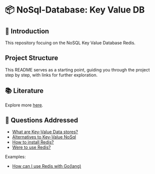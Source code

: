# 📦 NoSql-Database: Key Value DB

## 🤖 Introduction

This repository focuing on the NoSQL Key Value Database Redis.

## Project Structure

This README serves as a starting point, guiding you through the project step by step, with links for further exploration.

## 📚 Literature

Explore more [here](./literature/README.md).

## 🦆 Questions Addressed

- [What are Key-Value Data stores?](./main/README.md#)
- [Alternatives to Key-Value NoSql](./main/README.md#)
- [How to install Redis?](./main/redis/installation/README.md)
- [Were to use Redis?](./main/redis/use-cases/README.md)

Examples:

- [How can I use Redis with Go(lang)](./examples/README.md)
